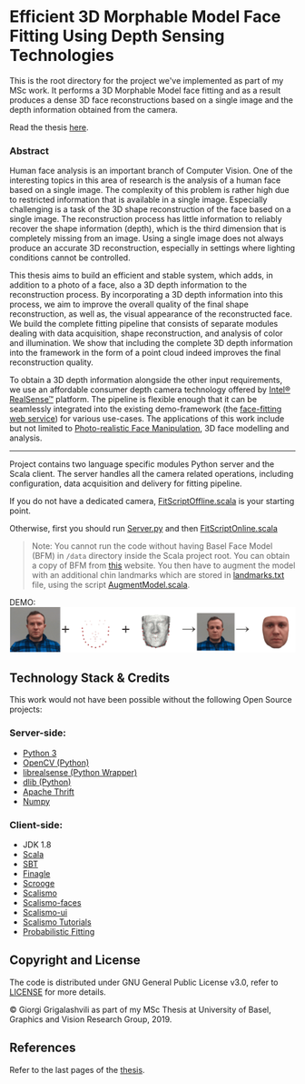 # Efficient 3D Morphable Model Face Fitting Using Depth Sensing Technologies

This is the root directory for the project we've implemented as part of my MSc work. It performs a 3D Morphable Model face fitting and as a result produces a dense 3D face reconstructions based on a single image and the depth information obtained from the camera.

Read the thesis [here](https://github.com/grigala/MScThesis/blob/master/Thesis.pdf).

### Abstract
Human face analysis is an important branch of Computer Vision. One of the interesting topics in this 
area of research is the analysis of a human face based on a single image. The complexity of this problem 
is rather high due to restricted information that is available in a single image. Especially challenging 
is a task of the 3D shape reconstruction of the face based on a single image. The reconstruction process 
has little information to reliably recover the shape information (depth), which is the third dimension that 
is completely missing from an image. Using a single image does not always produce an accurate 3D reconstruction, 
especially in settings where lighting conditions cannot be controlled.

This thesis aims to build an efficient and stable system, which adds, in addition to a photo of a face, 
also a 3D depth information to the reconstruction process. By incorporating a 3D depth information into 
this process, we aim to improve the overall quality of the final shape reconstruction, as well as, the 
visual appearance of the reconstructed face. We build the complete fitting pipeline that consists of 
separate modules dealing with data acquisition, shape reconstruction, and analysis of color and illumination.
 We show that including the complete 3D depth information into the framework in the form of a point 
 cloud indeed improves the final reconstruction quality.

To obtain a 3D depth information alongside the other input requirements, we use an affordable 
consumer depth camera technology offered by [Intel® RealSense™](https://intelrealsense.com) platform. 
The pipeline is flexible enough that it can be seamlessly integrated into the existing demo-framework 
(the [face-fitting web service](https://face-morpher.scalismo.org)) for various use-cases. 
The applications of this work include but not limited to  [Photo-realistic Face Manipulation](https://gravis.dmi.unibas.ch/PMM/demo/face-manipulation/), 
3D face modelling and analysis.

---

Project contains two language specific modules Python server and the Scala client. 
The server handles all the camera related operations, including configuration, data acquisition and delivery for fitting pipeline.

If you do not have a dedicated camera, [FitScriptOffline.scala](scala/src/main/scala/ch/unibas/cs/gravis/thriftservice/apps/FitScriptOffline.scala) is your starting point. 

Otherwise, first you should run [Server.py](python/Server.py) and then [FitScriptOnline.scala](scala/src/main/scala/ch/unibas/cs/gravis/thriftservice/apps/FitScriptOnline.scala)

> Note: You cannot run the code without having Basel Face Model (BFM) in `/data` directory inside the Scala project root. You can obtain a copy of BFM from [this](http://gravis.dmi.unibas.ch/PMM/data/overview/) website. You then have to augment the model with an additional chin landmarks which are stored in [landmarks.txt](/scala/data/landmarks.txt) file, using the script [AugmentModel.scala](scala/src/main/scala/ch/unibas/cs/gravis/thriftservice/scripts/AugmentModel.scala). 

DEMO:
![](demo/combined.gif)

## Technology Stack & Credits

This work would not have been possible without the following Open Source projects:
### Server-side:

* [Python 3](https://www.python.org)
* [OpenCV (Python)](https://opencv.org)
* [librealsense (Python Wrapper)](https://github.com/IntelRealSense/librealsense)
* [dlib (Python)](http://dlib.net)
* [Apache Thrift](https://github.com/apache/thrift)
* [Numpy](https://github.com/numpy/numpy)

### Client-side:

* JDK 1.8
* [Scala](https://github.com/scala/scala)
* [SBT](https://github.com/sbt/sbt)
* [Finagle](https://github.com/twitter/finagle)
* [Scrooge](https://github.com/twitter/scrooge)
* [Scalismo](https://github.com/unibas-gravis/scalismo)
* [Scalismo-faces](https://github.com/unibas-gravis/scalismo-faces)
* [Scalismo-ui](https://github.com/unibas-gravis/scalismo-ui)
* [Scalismo Tutorials](https://scalismo.org/tutorials)
* [Probabilistic Fitting](http://gravis.dmi.unibas.ch/PMM/lectures/fitting)


## Copyright and License

The code is distributed under GNU General Public License v3.0, refer to [LICENSE](LICENSE) for more details.

© Giorgi Grigalashvili as part of my MSc Thesis at University of Basel, Graphics and Vision Research Group, 2019.

## References

Refer to the last pages of the  [thesis](https://github.com/grigala/MScThesis/blob/master/Thesis.pdf).
